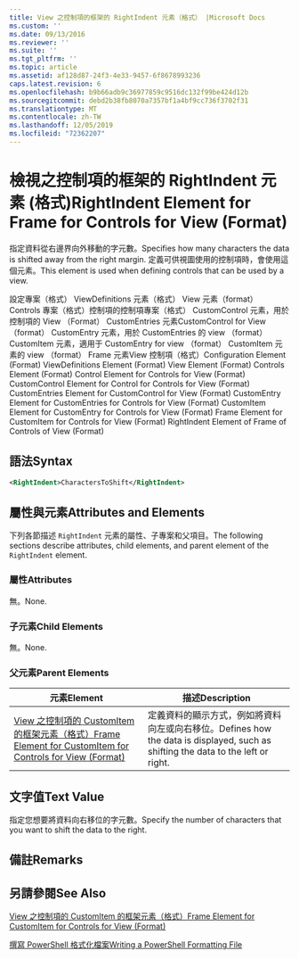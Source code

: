 ```yaml
---
title: View 之控制項的框架的 RightIndent 元素（格式） |Microsoft Docs
ms.custom: ''
ms.date: 09/13/2016
ms.reviewer: ''
ms.suite: ''
ms.tgt_pltfrm: ''
ms.topic: article
ms.assetid: af128d87-24f3-4e33-9457-6f8678993236
caps.latest.revision: 6
ms.openlocfilehash: b9b66adb9c36977859c9516dc132f99be424d12b
ms.sourcegitcommit: debd2b38fb8070a7357bf1a4bf9cc736f3702f31
ms.translationtype: MT
ms.contentlocale: zh-TW
ms.lasthandoff: 12/05/2019
ms.locfileid: "72362207"
---
```

# <a name="rightindent-element-for-frame-for-controls-for-view-format"></a><span data-ttu-id="1aaf4-102">檢視之控制項的框架的 RightIndent 元素 (格式)</span><span class="sxs-lookup"><span data-stu-id="1aaf4-102">RightIndent Element for Frame for Controls for View (Format)</span></span>

<span data-ttu-id="1aaf4-103">指定資料從右邊界向外移動的字元數。</span><span class="sxs-lookup"><span data-stu-id="1aaf4-103">Specifies how many characters the data is shifted away from the right margin.</span></span> <span data-ttu-id="1aaf4-104">定義可供視圖使用的控制項時，會使用這個元素。</span><span class="sxs-lookup"><span data-stu-id="1aaf4-104">This element is used when defining controls that can be used by a view.</span></span>

<span data-ttu-id="1aaf4-105">設定專案（格式） ViewDefinitions 元素（格式） View 元素（format） Controls 專案（格式）控制項的控制項專案（格式） CustomControl 元素，用於控制項的 View （Format） CustomEntries 元素CustomControl for View （format） CustomEntry 元素，用於 CustomEntries 的 view （format） CustomItem 元素，適用于 CustomEntry for view （format） CustomItem 元素的 view （format） Frame 元素View 控制項（格式）</span><span class="sxs-lookup"><span data-stu-id="1aaf4-105">Configuration Element (Format) ViewDefinitions Element (Format) View Element (Format) Controls Element (Format) Control Element for Controls for View (Format) CustomControl Element for Control for Controls for View (Format) CustomEntries Element for CustomControl for View (Format) CustomEntry Element for CustomEntries for Controls for View (Format) CustomItem Element for CustomEntry for Controls for View (Format) Frame Element for CustomItem for Controls for View (Format) RightIndent Element of Frame of Controls of View (Format)</span></span>

## <a name="syntax"></a><span data-ttu-id="1aaf4-106">語法</span><span class="sxs-lookup"><span data-stu-id="1aaf4-106">Syntax</span></span>

```xml
<RightIndent>CharactersToShift</RightIndent>
```

## <a name="attributes-and-elements"></a><span data-ttu-id="1aaf4-107">屬性與元素</span><span class="sxs-lookup"><span data-stu-id="1aaf4-107">Attributes and Elements</span></span>

<span data-ttu-id="1aaf4-108">下列各節描述 `RightIndent` 元素的屬性、子專案和父項目。</span><span class="sxs-lookup"><span data-stu-id="1aaf4-108">The following sections describe attributes, child elements, and parent element of the `RightIndent` element.</span></span>

### <a name="attributes"></a><span data-ttu-id="1aaf4-109">屬性</span><span class="sxs-lookup"><span data-stu-id="1aaf4-109">Attributes</span></span>

<span data-ttu-id="1aaf4-110">無。</span><span class="sxs-lookup"><span data-stu-id="1aaf4-110">None.</span></span>

### <a name="child-elements"></a><span data-ttu-id="1aaf4-111">子元素</span><span class="sxs-lookup"><span data-stu-id="1aaf4-111">Child Elements</span></span>

<span data-ttu-id="1aaf4-112">無。</span><span class="sxs-lookup"><span data-stu-id="1aaf4-112">None.</span></span>

### <a name="parent-elements"></a><span data-ttu-id="1aaf4-113">父元素</span><span class="sxs-lookup"><span data-stu-id="1aaf4-113">Parent Elements</span></span>

|<span data-ttu-id="1aaf4-114">元素</span><span class="sxs-lookup"><span data-stu-id="1aaf4-114">Element</span></span>|<span data-ttu-id="1aaf4-115">描述</span><span class="sxs-lookup"><span data-stu-id="1aaf4-115">Description</span></span>|
|-------------|-----------------|
|[<span data-ttu-id="1aaf4-116">View 之控制項的 CustomItem 的框架元素（格式）</span><span class="sxs-lookup"><span data-stu-id="1aaf4-116">Frame Element for CustomItem for Controls for View (Format)</span></span>](./frame-element-for-customitem-for-controls-for-view-format.md)|<span data-ttu-id="1aaf4-117">定義資料的顯示方式，例如將資料向左或向右移位。</span><span class="sxs-lookup"><span data-stu-id="1aaf4-117">Defines how the data is displayed, such as shifting the data to the left or right.</span></span>|

## <a name="text-value"></a><span data-ttu-id="1aaf4-118">文字值</span><span class="sxs-lookup"><span data-stu-id="1aaf4-118">Text Value</span></span>

<span data-ttu-id="1aaf4-119">指定您想要將資料向右移位的字元數。</span><span class="sxs-lookup"><span data-stu-id="1aaf4-119">Specify the number of characters that you want to shift the data to the right.</span></span>

## <a name="remarks"></a><span data-ttu-id="1aaf4-120">備註</span><span class="sxs-lookup"><span data-stu-id="1aaf4-120">Remarks</span></span>

## <a name="see-also"></a><span data-ttu-id="1aaf4-121">另請參閱</span><span class="sxs-lookup"><span data-stu-id="1aaf4-121">See Also</span></span>

[<span data-ttu-id="1aaf4-122">View 之控制項的 CustomItem 的框架元素（格式）</span><span class="sxs-lookup"><span data-stu-id="1aaf4-122">Frame Element for CustomItem for Controls for View (Format)</span></span>](./frame-element-for-customitem-for-controls-for-view-format.md)

[<span data-ttu-id="1aaf4-123">撰寫 PowerShell 格式化檔案</span><span class="sxs-lookup"><span data-stu-id="1aaf4-123">Writing a PowerShell Formatting File</span></span>](./writing-a-powershell-formatting-file.md)
